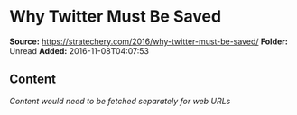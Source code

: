 # Why Twitter Must Be Saved

**Source:** https://stratechery.com/2016/why-twitter-must-be-saved/
**Folder:** Unread
**Added:** 2016-11-08T04:07:53




## Content
*Content would need to be fetched separately for web URLs*
